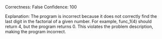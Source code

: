 Correctness: False
Confidence: 100

Explanation: The program is incorrect because it does not correctly find the last digit in the factorial of a given number. For example, func_1(4) should return 4, but the program returns 0. This violates the problem description, making the program incorrect.